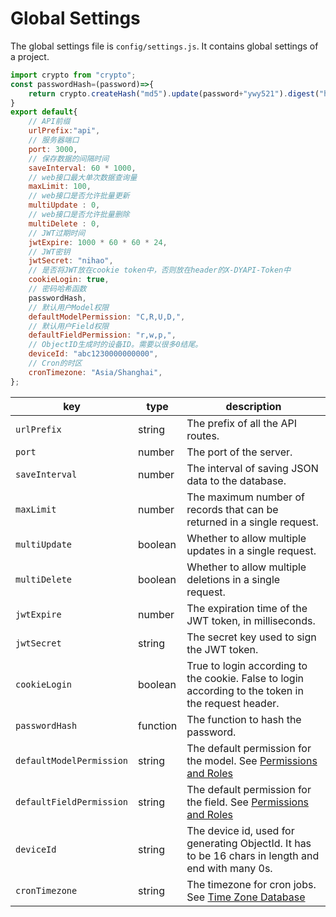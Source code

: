# Global Settings

The global settings file is `config/settings.js`. It contains global settings of a project.

```js
import crypto from "crypto";
const passwordHash=(password)=>{
    return crypto.createHash("md5").update(password+"ywy521").digest("hex");
}
export default{
    // API前缀
    urlPrefix:"api",
    // 服务器端口
    port: 3000,
    // 保存数据的间隔时间
    saveInterval: 60 * 1000,
    // web接口最大单次数据查询量
    maxLimit: 100,
    // web接口是否允许批量更新
    multiUpdate : 0,
    // web接口是否允许批量删除
    multiDelete : 0,
    // JWT过期时间
    jwtExpire: 1000 * 60 * 60 * 24,
    // JWT密钥
    jwtSecret: "nihao",
    // 是否将JWT放在cookie token中，否则放在header的X-DYAPI-Token中
    cookieLogin: true,
    // 密码哈希函数
    passwordHash,
    // 默认用户Model权限
    defaultModelPermission: "C,R,U,D,",
    // 默认用户Field权限
    defaultFieldPermission: "r,w,p,",
    // ObjectID生成时的设备ID。需要以很多0结尾。
    deviceId: "abc1230000000000",
    // Cron的时区
    cronTimezone: "Asia/Shanghai",
};
```
| key | type  | description |
| --- | ---  | --- |
| `urlPrefix` | string | The prefix of all the API routes. |
| `port` | number | The port of the server. |
| `saveInterval` | number | The interval of saving JSON data to the database. |
| `maxLimit` | number | The maximum number of records that can be returned in a single request. |
| `multiUpdate` | boolean | Whether to allow multiple updates in a single request. |
| `multiDelete` | boolean | Whether to allow multiple deletions in a single request. |
| `jwtExpire` | number | The expiration time of the JWT token, in milliseconds. |
| `jwtSecret` | string | The secret key used to sign the JWT token. |
| `cookieLogin` | boolean  | True to login according to the cookie. False to login according to the token in the request header. |
| `passwordHash` | function  | The function to hash the password. |
| `defaultModelPermission` | string | The default permission for the model. See [Permissions and Roles](../guide/authentication.html#permissions-and-roles) |
| `defaultFieldPermission` | string | The default permission for the field. See [Permissions and Roles](../guide/authentication.html#permissions-and-roles)|
| `deviceId` | string | The device id, used for generating ObjectId. It has to be 16 chars in length and end with many 0s. |
| `cronTimezone` | string | The timezone for cron jobs. See [Time Zone Database](https://www.iana.org/time-zones)|

